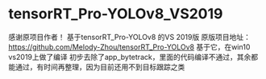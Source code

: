 # tensorRT_Pro-YOLOv8_VS2019 
感谢原项目作者！
基于tensorRT_Pro-YOLOv8 的VS 2019版
原版项目地址：https://github.com/Melody-Zhou/tensorRT_Pro-YOLOv8
基于它，在win10 vs2019上做了编译
初步去除了app_bytetrack，里面的代码编译不通过，其余都能通过，有时间再整理，因为目前还用不到目标跟踪之类

